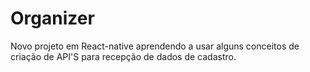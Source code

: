 # Organizer
Novo projeto em React-native aprendendo a usar alguns conceitos de criação de API'S para recepção de dados de cadastro.
